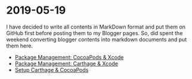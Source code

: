 # 2019-05-19

I have decided to write all contents in MarkDown format and put them on GitHub first before posting them to my Blogger pages. So, did spent the weekend converting blogger contents into markdown documents and put them here.

- [Package Management: CocoaPods & Xcode](../Documentation/Cocoapods-Xcode.md)
- [Package Management: Carthage & Xcode](../Documentation/Carthage-Xcode.md)
- [Setup Carthage & CocoaPods](../Documentation/Setup-Carthage-CocoaPods.md)
